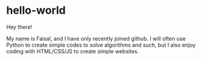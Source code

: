 # hello-world

Hey there!

My name is Faisal, and I have only recently joined github.
I will often use Python to create simple codes to solve algorithms and such, but I also enjoy coding with HTML/CSS/JS to create simple websites.
